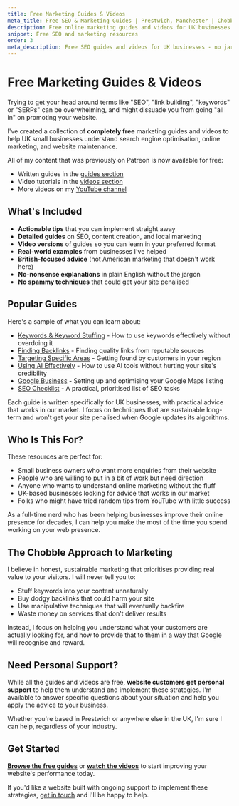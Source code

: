 ```yaml
---
title: Free Marketing Guides & Videos
meta_title: Free SEO & Marketing Guides | Prestwich, Manchester | Chobble
description: Free online marketing guides and videos for UK businesses - no jargon, no dodgy tactics, real advice that works.
snippet: Free SEO and marketing resources
order: 3
meta_description: Free SEO guides and videos for UK businesses - no jargon, no dodgy tactics - real advice that works - Manchester web developer
---
```


# Free Marketing Guides & Videos

Trying to get your head around terms like "SEO", "link building", "keywords" or "SERPs" can be overwhelming, and might dissuade you from going "all in" on promoting your website.

I've created a collection of **completely free** marketing guides and videos to help UK small businesses understand search engine optimisation, online marketing, and website maintenance.

All of my content that was previously on Patreon is now available for free:
- Written guides in the [guides section](/guides/)
- Video tutorials in the [videos section](/videos/)
- More videos on my [YouTube channel](https://www.youtube.com/@ChobbleDotCom)

## What's Included

- **Actionable tips** that you can implement straight away
- **Detailed guides** on SEO, content creation, and local marketing
- **Video versions** of guides so you can learn in your preferred format
- **Real-world examples** from businesses I've helped
- **British-focused advice** (not American marketing that doesn't work here)
- **No-nonsense explanations** in plain English without the jargon
- **No spammy techniques** that could get your site penalised

## Popular Guides

Here's a sample of what you can learn about:

- [Keywords & Keyword Stuffing](/guides/keywords-and-keyword-stuffing/) - How to use keywords effectively without overdoing it
- [Finding Backlinks](/guides/backlinks/) - Finding quality links from reputable sources
- [Targeting Specific Areas](/guides/targeting-specific-areas/) - Getting found by customers in your region
- [Using AI Effectively](/guides/using-ai-effectively/) - How to use AI tools without hurting your site's credibility
- [Google Business](/guides/google-business/) - Setting up and optimising your Google Maps listing
- [SEO Checklist](/guides/checklist/) - A practical, prioritised list of SEO tasks

Each guide is written specifically for UK businesses, with practical advice that works in our market. I focus on techniques that are sustainable long-term and won't get your site penalised when Google updates its algorithms.

## Who Is This For?

These resources are perfect for:

- Small business owners who want more enquiries from their website
- People who are willing to put in a bit of work but need direction
- Anyone who wants to understand online marketing without the fluff
- UK-based businesses looking for advice that works in our market
- Folks who might have tried random tips from YouTube with little success

As a full-time nerd who has been helping businesses improve their online presence for decades, I can help you make the most of the time you spend working on your web presence.

## The Chobble Approach to Marketing

I believe in honest, sustainable marketing that prioritises providing real value to your visitors. I will never tell you to:

- Stuff keywords into your content unnaturally
- Buy dodgy backlinks that could harm your site
- Use manipulative techniques that will eventually backfire
- Waste money on services that don't deliver results

Instead, I focus on helping you understand what your customers are actually looking for, and how to provide that to them in a way that Google will recognise and reward.

## Need Personal Support?

While all the guides and videos are free, **website customers get personal support** to help them understand and implement these strategies. I'm available to answer specific questions about your situation and help you apply the advice to your business.

Whether you're based in Prestwich or anywhere else in the UK, I'm sure I can help, regardless of your industry.

## Get Started

**[Browse the free guides](/guides/)** or **[watch the videos](/videos/)** to start improving your website's performance today.

If you'd like a website built with ongoing support to implement these strategies, [get in touch](/contact/) and I'll be happy to help.
